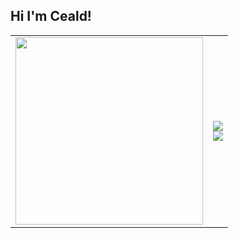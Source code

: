 ## Hi I'm Ceald!  

<table>
  <tr>
    <td><img src="https://media0.giphy.com/media/v1.Y2lkPTc5MGI3NjExc2N6cTMzcHc2Z2Z5cmE1ajQ3eXpqZGhkZTN6ZzJndG5pbm8zeDJjZCZlcD12MV9pbnRlcm5hbF9naWZfYnlfaWQmY3Q9Zw/PApUlVfEFmZAQ/giphy.gif" width="300"/></td>
    <td>
      <img src="https://github-readme-stats.vercel.app/api?username=ceald1&show_icons=true&theme=radical"/>
      <br/>
      <a href="https://github.com/anuraghazra/github-readme-stats">
        <img src="https://github-readme-stats.vercel.app/api/top-langs/?username=ceald1&theme=radical&show_icons=true"/>
      </a>
    </td>
  </tr>
</table>

